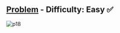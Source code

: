 [Problem](https://www.hackerrank.com/challenges/day-of-the-programmer/problem) - Difficulty: Easy :white_check_mark:
---
![p18](https://user-images.githubusercontent.com/44196434/179583687-f23ee22f-79fd-4a79-a080-f55f5f038d70.png)
